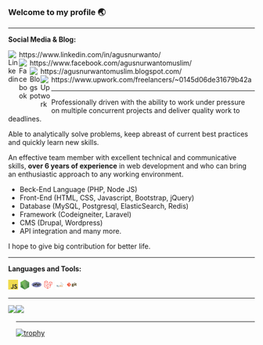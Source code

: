 ### Welcome to my profile :earth_asia:

----
**Social Media & Blog:** 

<a target="_blank" href="https://www.linkedin.com/in/agusnurwanto/">
  	<img align="left" alt="Linkedin" width="22px" src="https://upload.wikimedia.org/wikipedia/commons/e/e9/Linkedin_icon.svg" />
</a>
https://www.linkedin.com/in/agusnurwanto/
<br/>
<a target="_blank" href="https://www.facebook.com/agusnurwantomuslim/">
  	<img align="left" alt="Facebook" width="22px" src="https://upload.wikimedia.org/wikipedia/commons/5/51/Facebook_f_logo_%282019%29.svg" />
</a>
https://www.facebook.com/agusnurwantomuslim/
<br/>
<a target="_blank" href="https://agusnurwantomuslim.blogspot.com/">
  	<img align="left" alt="Blogspot" width="22px" src="https://upload.wikimedia.org/wikipedia/commons/thumb/3/31/Blogger.svg/180px-Blogger.svg.png" />
</a>
https://agusnurwantomuslim.blogspot.com/
<br/>
<a target="_blank" href="https://www.upwork.com/freelancers/~0145d06de31679b42a/">
  	<img align="left" alt="Upwork" width="22px" src="https://upload.wikimedia.org/wikipedia/commons/6/68/Upwork.png" />
</a>
https://www.upwork.com/freelancers/~0145d06de31679b42a

---- 
Professionally driven with the ability to work under pressure on multiple concurrent projects and deliver quality work to deadlines.

Able to analytically solve problems, keep abreast of current best practices and quickly learn new skills.

An effective team member with excellent technical and communicative skills, **over 6 years of experience** in web development and who can bring an
enthusiastic approach to any working environment.

- Beck-End Language (PHP, Node JS)
- Front-End (HTML, CSS, Javascript, Bootstrap, jQuery)
- Database (MySQL, Postgresql, ElasticSearch, Redis)
- Framework (Codeigneiter, Laravel)
- CMS (Drupal, Wordpress)
- API integration and many more.

I hope to give big contribution for better life. 



----
**Languages and Tools:**  

<code><img height="20" src="https://raw.githubusercontent.com/github/explore/80688e429a7d4ef2fca1e82350fe8e3517d3494d/topics/javascript/javascript.png"></code>
<code><img height="20" src="https://raw.githubusercontent.com/github/explore/80688e429a7d4ef2fca1e82350fe8e3517d3494d/topics/nodejs/nodejs.png"></code>
<code><img height="20" src="https://raw.githubusercontent.com/github/explore/80688e429a7d4ef2fca1e82350fe8e3517d3494d/topics/php/php.png"></code>
<code><img height="20" src="https://raw.githubusercontent.com/github/explore/80688e429a7d4ef2fca1e82350fe8e3517d3494d/topics/laravel/laravel.png"></code>
<code><img height="20" src="https://raw.githubusercontent.com/github/explore/80688e429a7d4ef2fca1e82350fe8e3517d3494d/topics/mysql/mysql.png"></code>
<code><img height="20" src="https://raw.githubusercontent.com/github/explore/80688e429a7d4ef2fca1e82350fe8e3517d3494d/topics/git/git.png"></code>

----
<div>
  <img height="170" align="left" src="https://github-readme-stats.vercel.app/api?username=agusnurwanto&count_private=true&include_all_commits=true" />
  <img src="https://github-readme-stats.vercel.app/api/top-langs/?username=agusnurwanto&layout=compact" />
</div>

----
[![trophy](https://github-profile-trophy.vercel.app/?username=agusnurwanto)](https://github.com/ryo-ma/github-profile-trophy)
